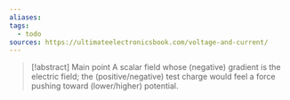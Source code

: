 ```yaml
---
aliases: 
tags:
  - todo
sources: https://ultimateelectronicsbook.com/voltage-and-current/
---
```

> [!abstract] Main point
> A scalar field whose (negative) gradient is the electric field; the (positive/negative) test charge would feel a force pushing toward (lower/higher) potential.

